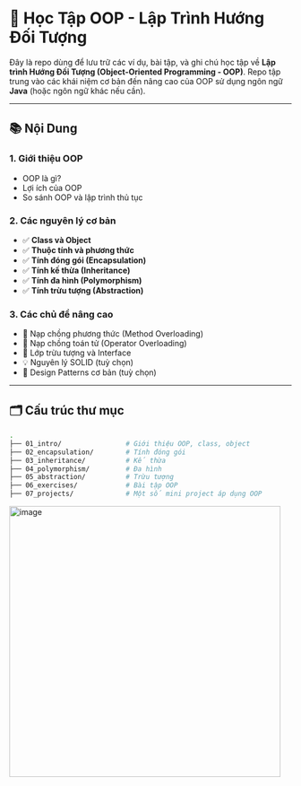 # 📘 Học Tập OOP - Lập Trình Hướng Đối Tượng

Đây là repo dùng để lưu trữ các ví dụ, bài tập, và ghi chú học tập về **Lập trình Hướng Đối Tượng (Object-Oriented Programming - OOP)**. Repo tập trung vào các khái niệm cơ bản đến nâng cao của OOP sử dụng ngôn ngữ **Java** (hoặc ngôn ngữ khác nếu cần).

---

## 📚 Nội Dung

### 1. Giới thiệu OOP
- OOP là gì?
- Lợi ích của OOP
- So sánh OOP và lập trình thủ tục

### 2. Các nguyên lý cơ bản
- ✅ **Class và Object**
- ✅ **Thuộc tính và phương thức**
- ✅ **Tính đóng gói (Encapsulation)**
- ✅ **Tính kế thừa (Inheritance)**
- ✅ **Tính đa hình (Polymorphism)**
- ✅ **Tính trừu tượng (Abstraction)**

### 3. Các chủ đề nâng cao
- 🔁 Nạp chồng phương thức (Method Overloading)
- 🧱 Nạp chồng toán tử (Operator Overloading)
- 🧬 Lớp trừu tượng và Interface
- 💡 Nguyên lý SOLID (tuỳ chọn)
- 🔧 Design Patterns cơ bản (tuỳ chọn)

---

## 🗂 Cấu trúc thư mục

```bash
.
├── 01_intro/                # Giới thiệu OOP, class, object
├── 02_encapsulation/        # Tính đóng gói
├── 03_inheritance/          # Kế thừa
├── 04_polymorphism/         # Đa hình
├── 05_abstraction/          # Trừu tượng
├── 06_exercises/            # Bài tập OOP
├── 07_projects/             # Một số mini project áp dụng OOP

```

<img width="484" height="483" alt="image" src="https://github.com/user-attachments/assets/1c429713-90ba-47f7-b23f-70fd0df1e29c" />
